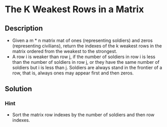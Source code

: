 # The K Weakest Rows in a Matrix

## Description

* Given a m * n matrix mat of ones (representing soldiers) and zeros (representing civilians), return the indexes of the k weakest rows in the matrix ordered from the weakest to the strongest.
* A row i is weaker than row j, if the number of soldiers in row i is less than the number of soldiers in row j, or they have the same number of soldiers but i is less than j. Soldiers are always stand in the frontier of a row, that is, always ones may appear first and then zeros.

## Solution

### Hint

* Sort the matrix row indexes by the number of soldiers and then row indexes.
